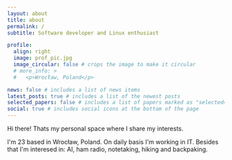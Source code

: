 ```yaml
---
layout: about
title: about
permalink: /
subtitle: Software developer and Linux enthusiast

profile:
  align: right
  image: prof_pic.jpg
  image_circular: false # crops the image to make it circular
  # more_info: >
  #   <p>Wrocław, Poland</p>

news: false # includes a list of news items
latest_posts: true # includes a list of the newest posts
selected_papers: false # includes a list of papers marked as "selected={true}"
social: true # includes social icons at the bottom of the page
---
```


Hi there! Thats my personal space where I share my interests.

I'm 23 based in Wrocław, Poland. On daily basis I'm working in IT. Besides that I'm interesed in: AI, ham radio, notetaking, hiking and backpaking.
